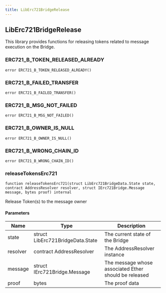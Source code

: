 ```yaml
---
title: LibErc721BridgeRelease
---
```


## LibErc721BridgeRelease

This library provides functions for releasing tokens related to message
execution on the Bridge.

### ERC721_B_TOKEN_RELEASED_ALREADY

```solidity
error ERC721_B_TOKEN_RELEASED_ALREADY()
```

### ERC721_B_FAILED_TRANSFER

```solidity
error ERC721_B_FAILED_TRANSFER()
```

### ERC721_B_MSG_NOT_FAILED

```solidity
error ERC721_B_MSG_NOT_FAILED()
```

### ERC721_B_OWNER_IS_NULL

```solidity
error ERC721_B_OWNER_IS_NULL()
```

### ERC721_B_WRONG_CHAIN_ID

```solidity
error ERC721_B_WRONG_CHAIN_ID()
```

### releaseTokensErc721

```solidity
function releaseTokensErc721(struct LibErc721BridgeData.State state, contract AddressResolver resolver, struct IErc721Bridge.Message message, bytes proof) internal
```

Release Token(s) to the message owner

#### Parameters

| Name | Type | Description |
| ---- | ---- | ----------- |
| state | struct LibErc721BridgeData.State | The current state of the Bridge |
| resolver | contract AddressResolver | The AddressResolver instance |
| message | struct IErc721Bridge.Message | The message whose associated Ether should be released |
| proof | bytes | The proof data |

